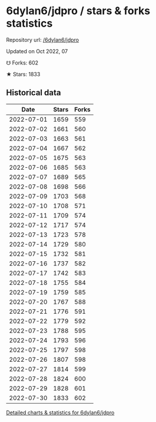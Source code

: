 # 6dylan6/jdpro / stars & forks statistics

Repository url: [/6dylan6/jdpro](https://github.com/6dylan6/jdpro)

Updated on Oct 2022, 07

☋ Forks: 602

★ Stars: 1833

## Historical data
| Date | Stars | Forks |
|------|-------|-------|
| 2022-07-01 | 1659 | 559 | 
| 2022-07-02 | 1661 | 560 | 
| 2022-07-03 | 1663 | 561 | 
| 2022-07-04 | 1667 | 562 | 
| 2022-07-05 | 1675 | 563 | 
| 2022-07-06 | 1685 | 563 | 
| 2022-07-07 | 1689 | 565 | 
| 2022-07-08 | 1698 | 566 | 
| 2022-07-09 | 1703 | 568 | 
| 2022-07-10 | 1708 | 571 | 
| 2022-07-11 | 1709 | 574 | 
| 2022-07-12 | 1717 | 574 | 
| 2022-07-13 | 1723 | 578 | 
| 2022-07-14 | 1729 | 580 | 
| 2022-07-15 | 1732 | 581 | 
| 2022-07-16 | 1737 | 582 | 
| 2022-07-17 | 1742 | 583 | 
| 2022-07-18 | 1755 | 584 | 
| 2022-07-19 | 1759 | 585 | 
| 2022-07-20 | 1767 | 588 | 
| 2022-07-21 | 1776 | 591 | 
| 2022-07-22 | 1779 | 592 | 
| 2022-07-23 | 1788 | 595 | 
| 2022-07-24 | 1793 | 596 | 
| 2022-07-25 | 1797 | 598 | 
| 2022-07-26 | 1807 | 598 | 
| 2022-07-27 | 1814 | 599 | 
| 2022-07-28 | 1824 | 600 | 
| 2022-07-29 | 1828 | 601 | 
| 2022-07-30 | 1833 | 602 | 


[Detailed charts & statistics for 6dylan6/jdpro](https://reviewgithub.com/rep/6dylan6/jdpro)
